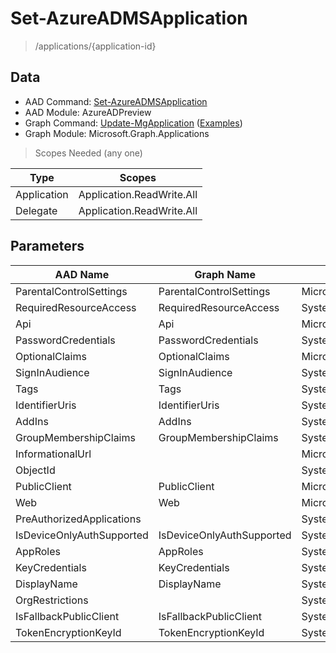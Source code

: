 # Set-AzureADMSApplication

> /applications/{application-id}

## Data

+ AAD Command: [Set-AzureADMSApplication](https://docs.microsoft.com/en-us/powershell/module/AzureADPreview/Set-AzureADMSApplication)
+ AAD Module: AzureADPreview
+ Graph Command: [Update-MgApplication](https://docs.microsoft.com/en-us/powershell/module/Microsoft.Graph.Applications/Update-MgApplication) ([Examples](https://github.com/orgs/msgraph/discussions?discussions_q=Update-MgApplication))
+ Graph Module: Microsoft.Graph.Applications

> Scopes Needed (any one)

|Type|Scopes|
|---|---|
|Application|Application.ReadWrite.All|
|Delegate|Application.ReadWrite.All|

## Parameters

|AAD Name|Graph Name|AAD Type|Graph Type|Infos|
|---|---|---|---|---|
|ParentalControlSettings|ParentalControlSettings|Microsoft.Open.MSGraph.Model.ParentalControlSettings|Microsoft.Graph.PowerShell.Models.IMicrosoftGraphParentalControlSettings||
|RequiredResourceAccess|RequiredResourceAccess|System.Collections.Generic.List/Microsoft.Open.MSGraph.Model.RequiredResourceAccess|Microsoft.Graph.PowerShell.Models.IMicrosoftGraphRequiredResourceAccess[]||
|Api|Api|Microsoft.Open.MSGraph.Model.ApiApplication|Microsoft.Graph.PowerShell.Models.IMicrosoftGraphApiApplication||
|PasswordCredentials|PasswordCredentials|System.Collections.Generic.List/Microsoft.Open.MSGraph.Model.PasswordCredential|Microsoft.Graph.PowerShell.Models.IMicrosoftGraphPasswordCredential[]||
|OptionalClaims|OptionalClaims|Microsoft.Open.MSGraph.Model.OptionalClaims|Microsoft.Graph.PowerShell.Models.IMicrosoftGraphOptionalClaims||
|SignInAudience|SignInAudience|System.String|System.String||
|Tags|Tags|System.Collections.Generic.List/System.String|System.String[]||
|IdentifierUris|IdentifierUris|System.Collections.Generic.List/System.String|System.String[]||
|AddIns|AddIns|System.Collections.Generic.List/Microsoft.Open.MSGraph.Model.AddIn|Microsoft.Graph.PowerShell.Models.IMicrosoftGraphAddIn[]||
|GroupMembershipClaims|GroupMembershipClaims|System.String|System.String||
|InformationalUrl||Microsoft.Open.MSGraph.Model.InformationalUrl|||
|ObjectId||System.String|||
|PublicClient|PublicClient|Microsoft.Open.MSGraph.Model.PublicClientApplication|Microsoft.Graph.PowerShell.Models.IMicrosoftGraphPublicClientApplication||
|Web|Web|Microsoft.Open.MSGraph.Model.WebApplication|Microsoft.Graph.PowerShell.Models.IMicrosoftGraphWebApplication||
|PreAuthorizedApplications||System.Collections.Generic.List/Microsoft.Open.MSGraph.Model.PreAuthorizedApplication|||
|IsDeviceOnlyAuthSupported|IsDeviceOnlyAuthSupported|System.Nullable/System.Boolean|System.Management.Automation.SwitchParameter||
|AppRoles|AppRoles|System.Collections.Generic.List/Microsoft.Open.MSGraph.Model.AppRole|Microsoft.Graph.PowerShell.Models.IMicrosoftGraphAppRole[]||
|KeyCredentials|KeyCredentials|System.Collections.Generic.List/Microsoft.Open.MSGraph.Model.KeyCredential|Microsoft.Graph.PowerShell.Models.IMicrosoftGraphKeyCredential[]||
|DisplayName|DisplayName|System.String|System.String||
|OrgRestrictions||System.Collections.Generic.List/System.String|||
|IsFallbackPublicClient|IsFallbackPublicClient|System.Nullable/System.Boolean|System.Management.Automation.SwitchParameter||
|TokenEncryptionKeyId|TokenEncryptionKeyId|System.String|System.String||

